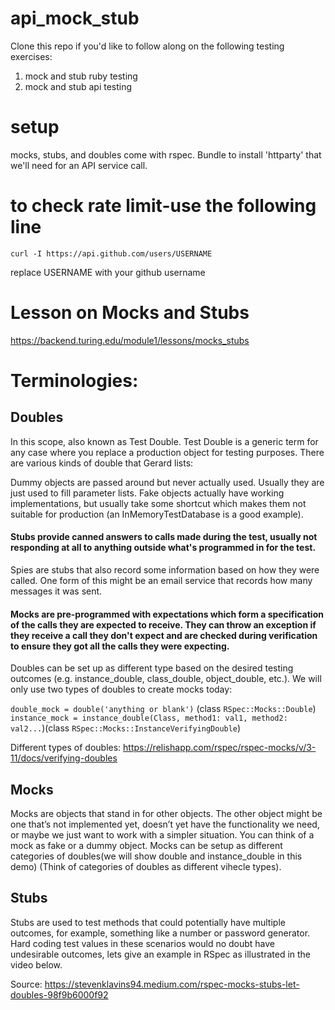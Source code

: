 # api_mock_stub

Clone this repo if you'd like to follow along on the following testing exercises:
1. mock and stub ruby testing
2. mock and stub api testing

# setup
  mocks, stubs, and doubles come with rspec. Bundle to install 'httparty' that we'll need for an API service call.

# to check rate limit-use the following line
```
curl -I https://api.github.com/users/USERNAME
```
replace USERNAME with your github username

# Lesson on Mocks and Stubs
https://backend.turing.edu/module1/lessons/mocks_stubs

# Terminologies:

## Doubles

In this scope, also known as Test Double. Test Double is a generic term for any case where you replace a production object for testing purposes. There are various kinds of double that Gerard lists:

Dummy objects are passed around but never actually used. Usually they are just used to fill parameter lists.
Fake objects actually have working implementations, but usually take some shortcut which makes them not suitable for production (an InMemoryTestDatabase is a good example).
#### Stubs provide canned answers to calls made during the test, usually not responding at all to anything outside what's programmed in for the test.
Spies are stubs that also record some information based on how they were called. One form of this might be an email service that records how many messages it was sent.
#### Mocks are pre-programmed with expectations which form a specification of the calls they are expected to receive. They can throw an exception if they receive a call they don't expect and are checked during verification to ensure they got all the calls they were expecting.

Doubles can be set up as different type based on the desired testing outcomes (e.g. instance_double, class_double, object_double, etc.). We will only use two types of doubles to create mocks today:

`double_mock = double('anything or blank')` (class  `RSpec::Mocks::Double`)
`instance_mock = instance_double(Class, method1: val1, method2: val2...`)(class `RSpec::Mocks::InstanceVerifyingDouble`)

Different types of doubles: https://relishapp.com/rspec/rspec-mocks/v/3-11/docs/verifying-doubles

## Mocks

Mocks are objects that stand in for other objects. The other object might be one that’s not implemented yet, doesn’t yet have the functionality we need, or maybe we just want to work with a simpler situation. You can think of a mock as fake or a dummy object. 
Mocks can be setup as different categories of doubles(we will show double and instance_double in this demo) (Think of categories of doubles as different vihecle types).

## Stubs

Stubs are used to test methods that could potentially have multiple outcomes, for example, something like a number or password generator. Hard coding test values in these scenarios would no doubt have undesirable outcomes, lets give an example in RSpec as illustrated in the video below.

Source: https://stevenklavins94.medium.com/rspec-mocks-stubs-let-doubles-98f9b6000f92
